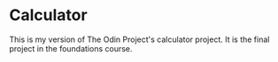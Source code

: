 # Calculator

This is my version of The Odin Project's calculator project. It is the final project in the foundations course. 
